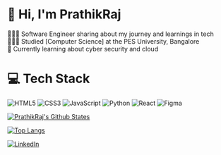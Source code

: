 <!--
**PrathikRajRC/PrathikRajRC** is a ✨ _special_ ✨ repository because its `README.md` (this file) appears on your GitHub profile.

Here are some ideas to get you started:

- 🔭 I’m currently working on ...    
- 🌱 I’m currently learning ...
- 👯 I’m looking to collaborate on ...
- 🤔 I’m looking for help with ...
- 💬 Ask me about ...
- 📫 How to reach me: ...
- 😄 Pronouns: ...
- ⚡ Fun fact: ...
-->

# 👋 Hi, I'm PrathikRaj
👩🏻‍💻 Software Engineer sharing about my journey and learnings in tech<br/>
👩🏻‍🎓 Studied [Computer Science] at the PES University, Bangalore<br/>
💭 Currently learning about cyber security and cloud <br/>

# 💻 Tech Stack
<!-- Badges from https://github.com/Ileriayo/markdown-badges -->
![HTML5](https://img.shields.io/badge/html5-%23E34F26.svg?style=for-the-badge&logo=html5&logoColor=white)
![CSS3](https://img.shields.io/badge/css3-%231572B6.svg?style=for-the-badge&logo=css3&logoColor=white)
![JavaScript](https://img.shields.io/badge/javascript-%23323330.svg?style=for-the-badge&logo=javascript&logoColor=%23F7DF1E)
![Python](https://img.shields.io/badge/python-3670A0?style=for-the-badge&logo=python&logoColor=ffdd54)
![React](https://img.shields.io/badge/react-%2320232a.svg?style=for-the-badge&logo=react&logoColor=%2361DAFB)
![Figma](https://img.shields.io/badge/figma-%23F24E1E.svg?style=for-the-badge&logo=figma&logoColor=white)


[![PrathikRaj's Github States](https://github-readme-stats.vercel.app/api?username=PrathikRajRC&show_icons=true&theme=vision-friendly-dark)](https://github.com/PrathikRajRC/github-readme-stats)

[![Top Langs](https://github-readme-stats.vercel.app/api/top-langs/?username=PrathikRajRC&layout=compact&theme=vision-friendly-dark)](https://github.com/anuraghazra/github-readme-stats)

<a href="https://www.linkedin.com/in/prathikraj-rc-4627301a1/" target="_blank">
<img src="https://img.shields.io/badge/LinkedIn-%230077B5.svg?&style=flat-square&logo=linkedin&logoColor=white" alt="LinkedIn">
</a> 
